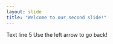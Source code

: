 ```yaml
---
layout: slide
title: "Welcome to our second slide!"
---
```

Text line 5
Use the left arrow to go back!
